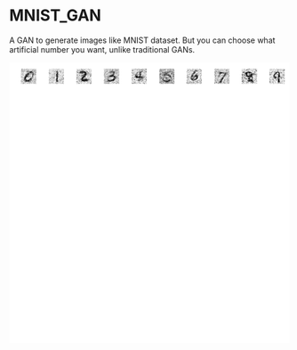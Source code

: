 # MNIST_GAN
A GAN to generate images like MNIST dataset. But you can choose what artificial number you want, unlike traditional GANs.


![alt text](generated_images/predictions.png)
